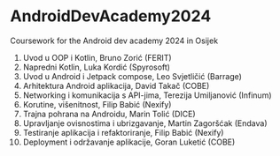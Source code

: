 # AndroidDevAcademy2024
Coursework for the Android dev academy 2024 in Osijek

1. Uvod u OOP i Kotlin, Bruno Zorić (FERIT)
2. Napredni Kotlin, Luka Kordić (Spyrosoft)
3. Uvod u Android i Jetpack compose, Leo Svjetličić (Barrage)
4. Arhitektura Android aplikacija, David Takač (COBE)
5. Networking i komunikacija s API-jima, Terezija Umiljanović (Infinum)
6. Korutine, višenitnost, Filip Babić (Nexify)
7. Trajna pohrana na Androidu, Marin Tolić (DICE)
8. Upravljanje ovisnostima i ubrizgavanje, Martin Zagoršćak (Endava)
9. Testiranje aplikacija i refaktoriranje, Filip Babić (Nexify)
10. Deployment i održavanje aplikacije, Goran Luketić (COBE)


